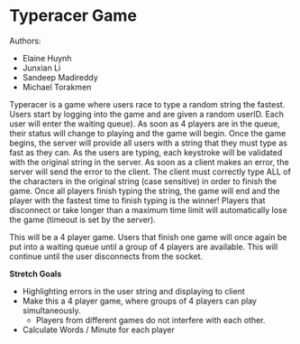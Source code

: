# Typeracer Game

Authors: 
- Elaine Huynh
- Junxian Li
- Sandeep Madireddy
- Michael Torakmen

Typeracer is a game where users race to type a random string the fastest. Users start by logging into the game and are 
given a random userID. Each user will enter the waiting queue). As soon as 4 players are in the queue, their status will 
change to playing and the game will begin. Once the game begins, the server will provide all users with a string that 
they must type as fast as they can. As the users are typing, each keystroke will be validated with the original string 
in the server. As soon as a client makes an error, the server will send the error to the client. 
The client must correctly type ALL of the characters in the original string (case sensitive) in order to finish the 
game. Once all players finish typing the string, the game will end and the player with the fastest time to finish typing 
is the winner! Players that disconnect or take longer than a maximum time limit will automatically lose the game 
(timeout is set by the server).

This will be a 4 player game. Users that finish one game will once again be put into a waiting queue until a group of 4 
players are available. This will continue until the user disconnects from the socket.

**Stretch Goals**
- Highlighting errors in the user string and displaying to client 
- Make this a 4 player game, where groups of 4 players can play simultaneously. 
  - Players from different games do not interfere with each other.
- Calculate Words / Minute for each player


